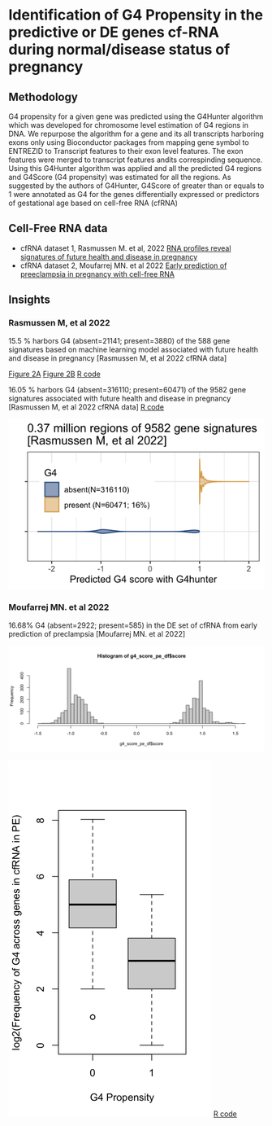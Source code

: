 # Identification of G4 Propensity in the predictive or DE genes cf-RNA during normal/disease status of pregnancy

## Methodology
G4 propensity for a given gene was predicted using the G4Hunter algorithm which was developed for chromosome level estimation of G4 regions in DNA. We repurpose the algorithm for a gene and its all transcripts harboring exons only using Bioconductor packages from mapping gene symbol to ENTREZID to Transcript features to their exon level features. The exon features were merged to transcript features andits correspinding sequence. Using this G4Hunter algorithm was applied and all the predicted G4 regions and G4Score (G4 propensity) was estimated for all the regions. As suggested by the authors of G4Hunter, G4Score of greater than or equals to 1 were annotated as G4 for the genes differentially expressed or predictors of gestational age based on cell-free RNA (cfRNA)
   
## Cell-Free RNA data
- cfRNA dataset 1, Rasmussen M. et al, 2022 [RNA profiles reveal signatures of future health and disease in pregnancy](https://www.nature.com/articles/s41586-021-04249-w)
- cfRNA dataset 2, Moufarrej MN. et al 2022 [Early prediction of preeclampsia in pregnancy with cell-free RNA](https://www.nature.com/articles/s41586-022-04410-z) 

## Insights

### Rasmussen M, et al 2022

15.5 % harbors G4 (absent=21141; present=3880) of the 588 gene
signatures based on machine learning model  associated with future
health and disease in pregnancy [Rasmussen M, et al 2022 cfRNA data]

[Figure 2A](fig/2A-g4-propensity-scores-within-trans-cfRNA-preterm-preclamp.png)
[Figure 2B](fig/2B-g4-propensity-and-G4-counts-per-trans-cfRNA-preterm-preclamp.png)
[R code](./g4hunter-map-ga-preeclamsia-cfrna.R)

16.05 % harbors G4 (absent=316110; present=60471) of the 
9582 gene signatures associated with future health and disease in pregnancy [Rasmussen M, et al 2022 cfRNA data] [R code](./g4hunter-ga-24h-adult-fetal.R)

![Figure 3](fig/3A-ga-24h-adult-fetal-violin-G4score-G4hunter-RM2022.png)

### Moufarrej MN. et al 2022

16.68% G4 (absent=2922; present=585) in the DE set of cfRNA from 
early prediction of preclampsia [Moufarrej MN. et al 2022]

![Figure 4A](fig/4A-g4-propensity-scores-within-trans-cfRNA-preclamp.png)

![Figure 4B](fig/4B-g4-propensity-and-G4-counts-per-trans-cfRNA-preclamp.png)
[R code](./g4hunter-pre.R)



